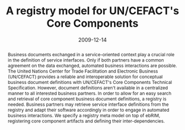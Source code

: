 ---
abstract: Business documents exchanged in a service-oriented context play a crucial
  role in the definition of service interfaces. Only if both partners have a common
  agreement on the data exchanged, automated business interactions are possible. The
  United Nations Center for Trade Facilitation and Electronic Business (UN/CEFACT)
  provides a reliable and interoperable solution for conceptual business document
  definitions with UN/CEFACT's Core Components Technical Specification. However, document
  definitions aren't available in a centralized manner to all interested business
  partners. In order to allow for an easy search and retrieval of core component business
  document definitions, a registry is needed. Business partners may retrieve service
  interface definitions from the registry and adapt their software accordingly in
  order to engage in automated business interactions. We specify a registry meta model
  on top of ebRIM, registering core component artifacts and defining their inter-dependencies.
authors:
- Christian Huemer
- Philipp Liegl
- Christian Pichler
date: '2009-12-14'
featured: false
publication_types:
- '0'
publishDate: '2009-12-14'
title: A registry model for UN/CEFACT's Core Components
url_pdf: http://publik.tuwien.ac.at/files/PubDat_178390.pdf
---